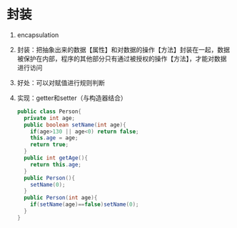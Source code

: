 # 封装

1. encapsulation

2. 封装：把抽象出来的数据【属性】和对数据的操作【方法】封装在一起，数据被保护在内部，程序的其他部分只有通过被授权的操作【方法】，才能对数据进行访问

3. 好处：可以对赋值进行规则判断

4. 实现：getter和setter（与构造器结合）

   ```java
   public class Person{
     private int age;
     public boolean setName(int age){
       if(age>130 || age<0) return false;
       this.age = age;
       return true;
     }
     public int getAge(){
       return this.age;
     }
     public Person(){
       setName(0);
     }
     public Person(int age){
       if(setName(age)==false)setName(0);
     }
   }
   ```
